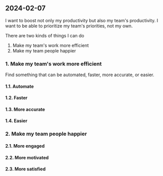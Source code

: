## 2024-02-07

I want to boost not only my productivity but also my team's productivity.
I want to be able to prioritize my team's priorities, not my own.

There are two kinds of things I can do

1. Make my team's work more efficient
2. Make my team people happier

### 1. Make my team's work more efficient

Find something that can be automated, faster, more accurate, or easier.

#### 1.1. Automate

#### 1.2. Faster

#### 1.3. More accurate

#### 1.4. Easier

### 2. Make my team people happier

#### 2.1. More engaged

#### 2.2. More motivated

#### 2.3. More satisfied
